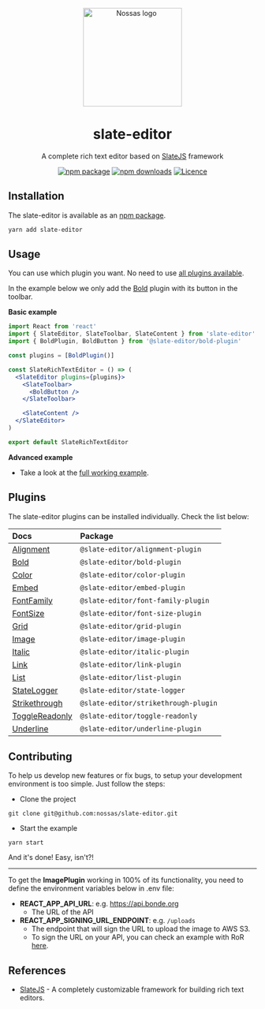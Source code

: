 <p align="center">
  <a href="https://www.en.nossas.org" rel="noopener" target="_blank">
    <img
      width="200"
      src="https://s3.amazonaws.com/hub-central/uploads/logo-nossas-20170517185909.svg"
      alt="Nossas logo"
      title="Nossas"
    />
  </a>
</p>

<h1 align="center">slate-editor</h1>

<div align="center">

A complete rich text editor based on [SlateJS](https://github.com/ianstormtaylor/slate) framework

[![npm package](https://img.shields.io/npm/v/slate-editor.svg?maxAge=60)](https://www.npmjs.com/package/slate-editor)
[![npm downloads](https://img.shields.io/npm/dt/slate-editor.svg?maxAge=60)](https://www.npmjs.com/package/slate-editor)
[![Licence](https://img.shields.io/github/license/nossas/slate-editor.svg?maxAge=60)](https://github.com/nossas/slate-editor/blob/master/LICENSE)

</div>

## Installation
The slate-editor is available as an [npm package](https://www.npmjs.com/package/slate-editor).

```sh
yarn add slate-editor
```

## Usage
You can use which plugin you want. No need to use [all plugins available](../).

In the example below we only add the [Bold](https://github.com/nossas/slate-editor/tree/master/src/package/plugins/slate-bold-plugin) plugin with its button in the toolbar.

**Basic example**
```jsx
import React from 'react'
import { SlateEditor, SlateToolbar, SlateContent } from 'slate-editor'
import { BoldPlugin, BoldButton } from '@slate-editor/bold-plugin'

const plugins = [BoldPlugin()]

const SlateRichTextEditor = () => (
  <SlateEditor plugins={plugins}>
    <SlateToolbar>
      <BoldButton />
    </SlateToolbar>

    <SlateContent />
  </SlateEditor>
)

export default SlateRichTextEditor
```

**Advanced example**

- Take a look at the [full working example](https://github.com/nossas/slate-editor/blob/master/src/example/pages/Home.js).

## Plugins
The slate-editor plugins can be installed individually. Check the list below:

| **Docs**                                                      | **Package**                          |
|:--------------------------------------------------------------|:-------------------------------------|
| [Alignment](./packages/slate-editor-alignment-plugin)         | `@slate-editor/alignment-plugin`     |
| [Bold](./packages/slate-editor-bold-plugin)                   | `@slate-editor/bold-plugin`          |
| [Color](./packages/slate-editor-color-plugin)                 | `@slate-editor/color-plugin`         |
| [Embed](./packages/slate-editor-embed-plugin)                 | `@slate-editor/embed-plugin`         |
| [FontFamily](./packages/slate-editor-font-family-plugin)      | `@slate-editor/font-family-plugin`   |
| [FontSize](./packages/slate-editor-font-size-plugin)          | `@slate-editor/font-size-plugin`     |
| [Grid](./packages/slate-editor-grid-plugin)                   | `@slate-editor/grid-plugin`          |
| [Image](./packages/slate-editor-image-plugin)                 | `@slate-editor/image-plugin`         |
| [Italic](./packages/slate-editor-italic-plugin)               | `@slate-editor/italic-plugin`        |
| [Link](./packages/slate-editor-link-plugin)                   | `@slate-editor/link-plugin`          |
| [List](./packages/slate-editor-list-plugin)                   | `@slate-editor/list-plugin`          |
| [StateLogger](./packages/slate-editor-state-logger)           | `@slate-editor/state-logger`         |
| [Strikethrough](./packages/slate-editor-strikethrough-plugin) | `@slate-editor/strikethrough-plugin` |
| [ToggleReadonly](./packages/slate-editor-toggle-readonly)     | `@slate-editor/toggle-readonly`      |
| [Underline](./packages/slate-editor-underline-plugin)         | `@slate-editor/underline-plugin`     |

## Contributing
To help us develop new features or fix bugs, to setup your development environment is too simple. Just follow the steps:

- Clone the project
```
git clone git@github.com:nossas/slate-editor.git
```
- Start the example
```
yarn start
```

And it's done! Easy, isn't?!

---

To get the **ImagePlugin** working in 100% of its functionality, you need to define the
environment variables below in .env file:

- **REACT_APP_API_URL**: e.g. https://api.bonde.org
  - The URL of the API
- **REACT_APP_SIGNING_URL_ENDPOINT**: e.g. `/uploads`
  - The endpoint that will sign the URL to upload the image to AWS S3.
  - To sign the URL on your API, you can check an example with RoR [here](https://github.com/nossas/bonde-server/blob/master/app/controllers/uploads_controller.rb).

## References
- [SlateJS](https://github.com/ianstormtaylor/slate) - A completely customizable framework for building rich text editors.
